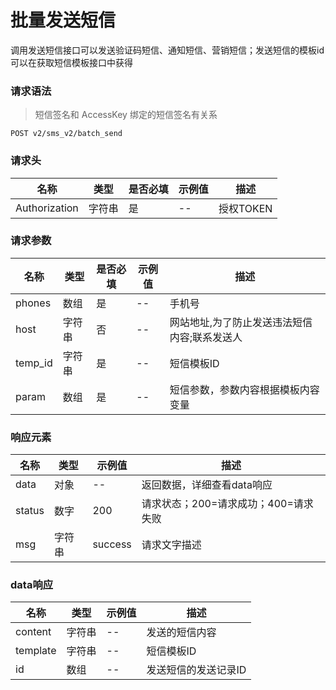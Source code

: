 # 批量发送短信

调用发送短信接口可以发送验证码短信、通知短信、营销短信；发送短信的模板id可以在获取短信模板接口中获得

### 请求语法

> 短信签名和 AccessKey 绑定的短信签名有关系

```
POST v2/sms_v2/batch_send
```

### 请求头

| 名称 | 类型|是否必填 |示例值| 描述|
|---|---|---|---|---|
| Authorization | 字符串|是|--| 授权TOKEN |

### 请求参数

| 名称 | 类型|是否必填 |示例值| 描述|
|---|---|---|---|---|
| phones | 数组|是|--| 手机号 |
| host | 字符串|否|--| 网站地址,为了防止发送违法短信内容;联系发送人 |
| temp_id | 字符串|是|--| 短信模板ID |
| param | 数组|是|--| 短信参数，参数内容根据模板内容变量 |

### 响应元素

| 名称 | 类型 |示例值| 描述|
|---|---|---|---| 
| data | 对象|--| 返回数据，详细查看data响应 |
| status | 数字|200| 请求状态；200=请求成功；400=请求失败 |
| msg | 字符串|success| 请求文字描述 |

### data响应

| 名称 | 类型 |示例值| 描述|
|---|---|---|---| 
| content | 字符串|--| 发送的短信内容 |
| template | 字符串|--| 短信模板ID |
| id | 数组|--| 发送短信的发送记录ID |

